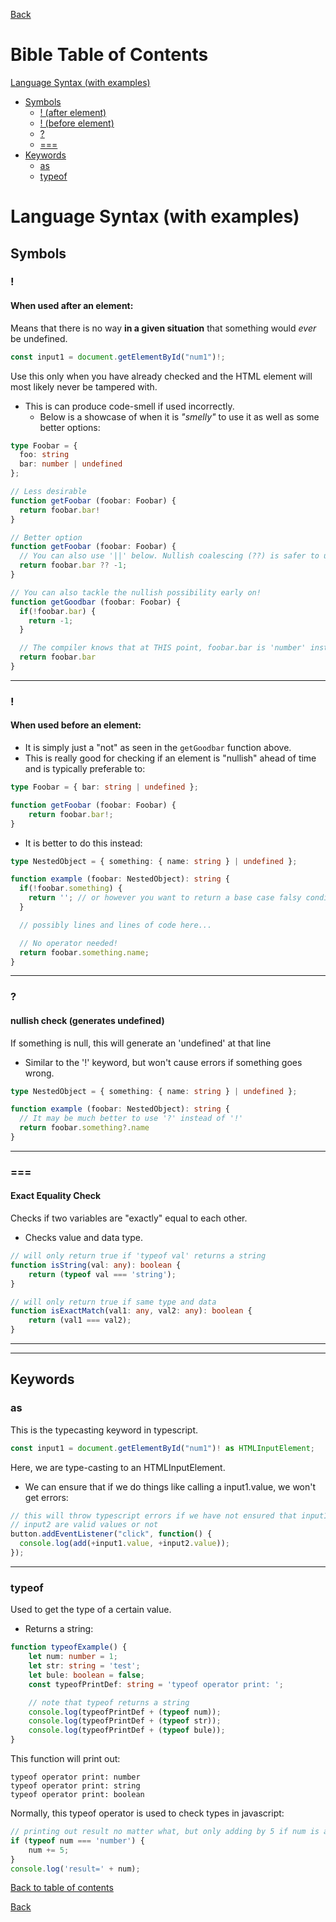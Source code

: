 [Back](./README.md)

# Bible Table of Contents
[Language Syntax (with examples)](#language-syntax-with-examples)
* [Symbols](#symbols)
    * [! (after element)](#when-used-after-an-element)
    * [! (before element)](#when-used-before-an-element)
    * [?](#nullish-check-generates-undefined)
    * [===](#exact-equality-check)
* [Keywords](#keywords)
    * [as](#as)
    * [typeof](#typeof)

# Language Syntax (with examples)
## Symbols
### !
#### When used after an element:
Means that there is no way **in a given situation** that something would *ever* be undefined.
```ts
const input1 = document.getElementById("num1")!;
```
Use this only when you have already checked and the HTML element will most likely never be tampered with.
* This is can produce code-smell if used incorrectly.
    * Below is a showcase of when it is *"smelly"* to use it as well as some better options:
```ts
type Foobar = {
  foo: string
  bar: number | undefined
};

// Less desirable
function getFoobar (foobar: Foobar) {
  return foobar.bar!
}

// Better option
function getFoobar (foobar: Foobar) {
  // You can also use '||' below. Nullish coalescing (??) is safer to use, in case foobar.bar is nullish.
  return foobar.bar ?? -1;
}

// You can also tackle the nullish possibility early on!
function getGoodbar (foobar: Foobar) {
  if(!foobar.bar) {
    return -1;
  }

  // The compiler knows that at THIS point, foobar.bar is 'number' instead of 'number | undefined'
  return foobar.bar
}
```
_____________________
### !
#### When used before an element:
* It is simply just a "not" as seen in the `getGoodbar` function above.
* This is really good for checking if an element is "nullish" ahead of time and is typically preferable to:
```ts
type Foobar = { bar: string | undefined };

function getFoobar (foobar: Foobar) {
    return foobar.bar!;
}
```
* It is better to do this instead:
```ts
type NestedObject = { something: { name: string } | undefined };

function example (foobar: NestedObject): string {
  if(!foobar.something) {
    return ''; // or however you want to return a base case falsy condition
  }

  // possibly lines and lines of code here...

  // No operator needed!
  return foobar.something.name;
}
```
_____________________________
### ?
#### nullish check (generates undefined)
If something is null, this will generate an 'undefined' at that line
* Similar to the '!' keyword, but won't cause errors if something goes wrong.

```ts
type NestedObject = { something: { name: string } | undefined };

function example (foobar: NestedObject): string {
  // It may be much better to use '?' instead of '!'
  return foobar.something?.name
}
```
_____________________________
### ===
#### Exact Equality Check
Checks if two variables are "exactly" equal to each other.
* Checks value and data type.
```ts
// will only return true if 'typeof val' returns a string
function isString(val: any): boolean {
    return (typeof val === 'string');
}

// will only return true if same type and data
function isExactMatch(val1: any, val2: any): boolean {
    return (val1 === val2);
}
```
_________________
_________________
## Keywords
### as
This is the typecasting keyword in typescript.
```ts
const input1 = document.getElementById("num1")! as HTMLInputElement;
```
Here, we are type-casting to an HTMLInputElement.
* We can ensure that if we do things like calling a input1.value, we won't get errors:
```ts
// this will throw typescript errors if we have not ensured that input1 or
// input2 are valid values or not
button.addEventListener("click", function() {
  console.log(add(+input1.value, +input2.value));
});
```
_________________
### typeof
Used to get the type of a certain value.
* Returns a string:
```ts
function typeofExample() {
    let num: number = 1;
    let str: string = 'test';
    let bule: boolean = false;
    const typeofPrintDef: string = 'typeof operator print: ';

    // note that typeof returns a string
    console.log(typeofPrintDef + (typeof num));
    console.log(typeofPrintDef + (typeof str));
    console.log(typeofPrintDef + (typeof bule));
}
```
This function will print out:
```
typeof operator print: number
typeof operator print: string
typeof operator print: boolean
```
Normally, this typeof operator is used to check types in javascript:
```ts
// printing out result no matter what, but only adding by 5 if num is a number
if (typeof num === 'number') {
    num += 5;
}
console.log('result=' + num);
```

[Back to table of contents](#bible-table-of-contents)

[Back](./README.md)